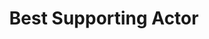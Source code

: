 ---
title: "Best Supporting Actor"
edition: 1998
winner: Gene Hackman
kind: "actor"
film: enemy-of-the-state.md
image: https://m.media-amazon.com/images/M/MV5BMWU2ZDVlZjAtOThlNS00YTU5LThjOWYtYTU5YmNmOTQwYzViXkEyXkFqcGdeQXVyOTc5MDI5NjE@._V1_FMjpg_UX1280_.jpg
type: award
weight: 6
---